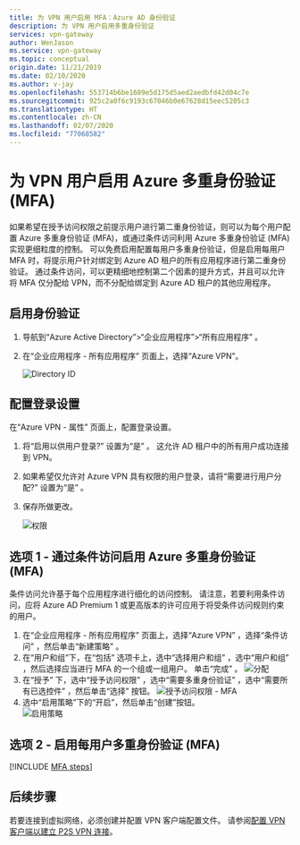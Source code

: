 ```yaml
---
title: 为 VPN 用户启用 MFA：Azure AD 身份验证
description: 为 VPN 用户启用多重身份验证
services: vpn-gateway
author: WenJason
ms.service: vpn-gateway
ms.topic: conceptual
origin.date: 11/21/2019
ms.date: 02/10/2020
ms.author: v-jay
ms.openlocfilehash: 553714b6be1689e5d175d5aed2aedbfd42d04c7e
ms.sourcegitcommit: 925c2a0f6c9193c67046b0e67628d15eec5205c3
ms.translationtype: HT
ms.contentlocale: zh-CN
ms.lasthandoff: 02/07/2020
ms.locfileid: "77068582"
---
```

# <a name="enable-azure-multi-factor-authentication-mfa-for-vpn-users"></a>为 VPN 用户启用 Azure 多重身份验证 (MFA)

如果希望在授予访问权限之前提示用户进行第二重身份验证，则可以为每个用户配置 Azure 多重身份验证 (MFA)，或通过条件访问利用 Azure 多重身份验证 (MFA) 实现更细粒度的控制。 可以免费启用配置每用户多重身份验证，但是启用每用户 MFA 时，将提示用户针对绑定到 Azure AD 租户的所有应用程序进行第二重身份验证。 通过条件访问，可以更精细地控制第二个因素的提升方式，并且可以允许将 MFA 仅分配给 VPN，而不分配给绑定到 Azure AD 租户的其他应用程序。

## <a name="enableauth"></a>启用身份验证

1. 导航到“Azure Active Directory”>“企业应用程序”>“所有应用程序”  。
2. 在“企业应用程序 - 所有应用程序”  页面上，选择“Azure VPN”。 

   ![Directory ID](../../includes/media/vpn-gateway-vwan-openvpn-azure-ad-mfa/user1.jpg)

## <a name="enablesign"></a> 配置登录设置

在“Azure VPN - 属性”  页面上，配置登录设置。

1. 将“启用以供用户登录?”  设置为“是”  。 这允许 AD 租户中的所有用户成功连接到 VPN。
2. 如果希望仅允许对 Azure VPN 具有权限的用户登录，请将“需要进行用户分配?”  设置为“是”  。
3. 保存所做更改。

   ![权限](./media/openvpn-azure-ad-mfa/user2.jpg)

## <a name="option-1---enable-multi-factor-authentication-mfa-via-conditional-access"></a>选项 1 - 通过条件访问启用 Azure 多重身份验证 (MFA)

条件访问允许基于每个应用程序进行细化的访问控制。  请注意，若要利用条件访问，应将 Azure AD Premium 1 或更高版本的许可应用于将受条件访问规则约束的用户。

1. 在“企业应用程序 - 所有应用程序”  页面上，选择“Azure VPN”  ，选择“条件访问”  ，然后单击“新建策略”  。
2. 在“用户和组”下，在“包括”  选项卡上，选中“选择用户和组”  ，选中“用户和组”  ，然后选择应当进行 MFA 的一个组或一组用户。  单击“完成”  。
![分配](../../includes/media/vpn-gateway-vwan-openvpn-azure-ad-mfa/mfa-ca-assignments.png)
3. 在“授予”  下，选中“授予访问权限”  ，选中“需要多重身份验证”  ，选中“需要所有已选控件”  ，然后单击“选择”  按钮。
![授予访问权限 - MFA](../../includes/media/vpn-gateway-vwan-openvpn-azure-ad-mfa/mfa-ca-grant-mfa.png)
4. 选中“启用策略”下的“开启”，然后单击“创建”按钮。   
![启用策略](../../includes/media/vpn-gateway-vwan-openvpn-azure-ad-mfa/mfa-ca-enable-policy.png)

## <a name="option-2---enable-multi-factor-authentication-mfa-per-user"></a>选项 2 - 启用每用户多重身份验证 (MFA)

[!INCLUDE [MFA steps](../../includes/vpn-gateway-vwan-openvpn-azure-ad-mfa.md)]

## <a name="next-steps"></a>后续步骤

若要连接到虚拟网络，必须创建并配置 VPN 客户端配置文件。 请参阅[配置 VPN 客户端以建立 P2S VPN 连接](openvpn-azure-ad-client.md)。
